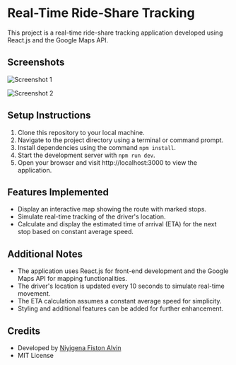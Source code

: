 # Real-Time Ride-Share Tracking

This project is a real-time ride-share tracking application developed using React.js and the Google Maps API.

## Screenshots
![Screenshot 1](https://i.imgur.com/y2eRhjd.png)

![Screenshot 2](https://i.imgur.com/hPn24ro.png)


## Setup Instructions
1. Clone this repository to your local machine.
2. Navigate to the project directory using a terminal or command prompt.
3. Install dependencies using the command `npm install`.
4. Start the development server with `npm run dev`.
5. Open your browser and visit http://localhost:3000 to view the application.

## Features Implemented
- Display an interactive map showing the route with marked stops.
- Simulate real-time tracking of the driver's location.
- Calculate and display the estimated time of arrival (ETA) for the next stop based on constant average speed.

## Additional Notes
- The application uses React.js for front-end development and the Google Maps API for mapping functionalities.
- The driver's location is updated every 10 seconds to simulate real-time movement.
- The ETA calculation assumes a constant average speed for simplicity.
- Styling and additional features can be added for further enhancement.

## Credits
- Developed by [Niyigena Fiston Alvin](https://www.alvincoder.com/)
- MIT License
